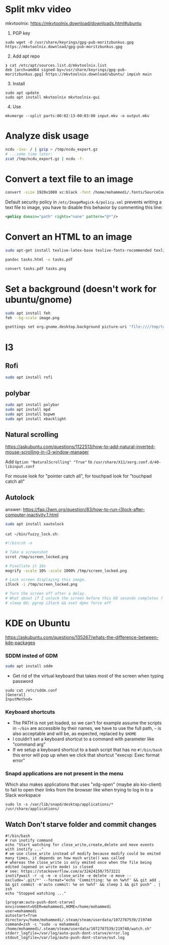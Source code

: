 # Split mkv video
mkvtoolnix: https://mkvtoolnix.download/downloads.html#ubuntu

1. PGP key
```
sudo wget -O /usr/share/keyrings/gpg-pub-moritzbunkus.gpg https://mkvtoolnix.download/gpg-pub-moritzbunkus.gpg
```

2. Add apt repo
```
❯ cat /etc/apt/sources.list.d/mkvtoolnix.list
deb [arch=amd64 signed-by=/usr/share/keyrings/gpg-pub-moritzbunkus.gpg] https://mkvtoolnix.download/ubuntu/ impish main
```

3. Install
```
sudo apt update
sudo apt install mkvtoolnix mkvtoolnix-gui
```

4. Use
```
mkvmerge --split parts:00:02:13-00:03:00 input.mkv -o output.mkv
```

# Analyze disk usage
```bash
ncdu -1xo- / | gzip > /tmp/ncdu_export.gz
# ...some time later:
zcat /tmp/ncdu_export.gz | ncdu -f-
```

# Convert a text file to an image
```bash
convert -size 1920x1080 xc:black -font /home/mohammedi/.fonts/SourceCodePro-Medium.otf -pointsize 30 -fill white -annotate +15+20 "@ascii.txt" image.png
```

Default security policy in `/etc/ImageMagick-6/policy.xml` prevents writing a text file to image, you have to disable this behavior by commenting this line:
```xml
<policy domain="path" rights="none" pattern="@*"/>
```

# Convert an HTML to an image
```bash
sudo apt-get install texlive-latex-base texlive-fonts-recommended texlive-fonts-extra texlive-latex-extra
```

```bash
pandoc tasks.html -o tasks.pdf
```

```bash
convert tasks.pdf tasks.png
```

# Set a background (doesn't work for ubuntu/gnome)
```bash
sudo apt install feh
feh --bg-scale image.png
```

```bash
gsettings set org.gnome.desktop.background picture-uri "file:////tmp/tasks.png"
```


# I3

## Rofi
```bash
sudo apt install rofi
```

## polybar
```bash
sudo apt install polybar
sudo apt install mpd
sudo apt install bspwm
sudo apt install xbacklight
```

## Natural scrolling
https://askubuntu.com/questions/1122513/how-to-add-natural-inverted-mouse-scrolling-in-i3-window-manager

Add `Option "NaturalScrolling" "True"` to `/usr/share/X11/xorg.conf.d/40-libinput.conf`

For mouse look for "pointer catch all", for touchpad look for "touchpad catch all"

## Autolock
answer: https://faq.i3wm.org/question/83/how-to-run-i3lock-after-computer-inactivity.1.html

```bash
sudo apt install xautolock
```

`cat ~/bin/fuzzy_lock.sh`:

```bash
#!/bin/sh -e

# Take a screenshot
scrot /tmp/screen_locked.png

# Pixellate it 10x
mogrify -scale 10% -scale 1000% /tmp/screen_locked.png

# Lock screen displaying this image.
i3lock -i /tmp/screen_locked.png

# Turn the screen off after a delay.
# What about if I unlock the screen before this 60 seconds completes ?
# sleep 60; pgrep i3lock && xset dpms force off
```

# KDE on Ubuntu
https://askubuntu.com/questions/135267/whats-the-difference-between-kde-packages

### SDDM insted of GDM
```bash
sudo apt install sddm
```

- Get rid of the virtual keyboard that takes most of the screen when typing password
```
sudo cat /etc/sddm.conf
[General]
InputMethod=
```

### Keyboard shortcuts
- The PATH is not yet loaded, so we can't for example assume the scripts in `~/bin` are accessible by their names, we have to use the full path, `~` is also acceptable and will be, as expected, replaced by `$HOME`
- I couldn't set a keyboard shortcut to a command with parameter like "command arg"
- If we setup a keyboard shortcut to a bash script that has no `#!/bin/bash` this error will pop up when we click that shortcut "execvp: Exec format error"

### Snapd applications are not present in the menu
Which also makes applications that uses "xdg-open" (maybe alo kio-client) to fail to open their links from the browser like when trying to log in to a Slack workspace
```
sudo ln -s /var/lib/snapd/desktop/applications/* /usr/share/applications/
```

## Watch Don't starve folder and commit changes
```
#!/bin/bash
# run inotify command
echo "Start watching for close_write,create,delete and move events with inotify ..."
# we use close_write instead of modify because modify could be emited many times, it depends on how much write() was called
# whereas the close_write is only emited once when the file being edited (opened in write mode) is closed
# see: https://stackoverflow.com/a/32424150/7573221
inotifywait -r -q -m -e close_write -e delete -e move --exclude='.git/*' --format="echo 'Committing: %e on %w%f' && git add . && git commit -m'auto commit: %e on %w%f' && sleep 1 && git push" . | zsh
echo "Stopped watching ..."
```

```
[program:auto-push-dont-starve]
environment=USER=mohammedi,HOME=/home/mohammedi
user=mohammedi
autostart=True
directory=/home/mohammedi/.steam/steam/userdata/1072787539/219740
command=zsh -c "sudo -u mohammedi /home/mohammedi/.steam/steam/userdata/1072787539/219740/watch.sh"
stderr_logfile=/var/log/auto-push-dont-starve/error.log
stdout_logfile=/var/log/auto-push-dont-starve/out.log
```

